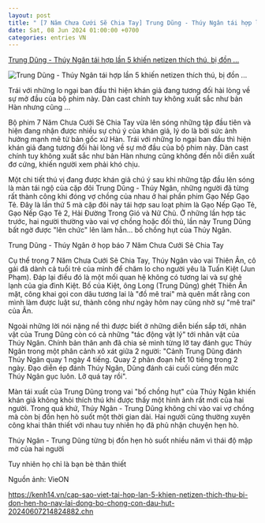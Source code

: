 ```yaml
---
layout: post
title: " [7 Năm Chưa Cưới Sẽ Chia Tay] Trung Dũng - Thúy Ngân tái hợp lần 5 khiến netizen thích thú, bị đồn ..."
date: Sat, 08 Jun 2024 01:00:00 +0700
categories: entries VN
---
```

[Trung Dũng - Thúy Ngân tái hợp lần 5 khiến netizen thích thú, bị đồn ...](https://kenh14.vn/cap-sao-viet-tai-hop-lan-5-khien-netizen-thich-thu-bi-don-hen-ho-nay-lai-dong-bo-chong-con-dau-hut-20240607214824882.chn)

![Trung Dũng - Thúy Ngân tái hợp lần 5 khiến netizen thích thú, bị đồn ...](https://kenh14cdn.com/zoom/600_315/203336854389633024/2024/6/7/photo1717771562776-17177715641581565050676.jpg)

Trái với những lo ngại ban đầu thì hiện khán giả đang tương đối hài lòng về sự mở đầu của bộ phim này. Dàn cast chính tuy không xuất sắc như bản Hàn nhưng cũng ...

Bộ phim 7 Năm Chưa Cưới Sẽ Chia Tay vừa lên sóng những tập đầu tiên và hiện đang nhận được nhiều sự chú ý của khán giả, lý do là bởi sức ảnh hưởng mạnh mẽ từ bản gốc xứ Hàn. Trái với những lo ngại ban đầu thì hiện khán giả đang tương đối hài lòng về sự mở đầu của bộ phim này. Dàn cast chính tuy không xuất sắc như bản Hàn nhưng cũng không đến nỗi diễn xuất đơ cứng, khiến người xem phải khó chịu.

Một chi tiết thú vị đang được khán giả chú ý sau khi những tập đầu lên sóng là màn tái ngộ của cặp đôi Trung Dũng - Thúy Ngân, những người đã từng rất thành công khi đóng vợ chồng của nhau ở hai phần phim Gạo Nếp Gạo Tẻ. Đây là lần thứ 5 mà cặp đôi này tái hợp sau loạt phim là Gạo Nếp Gạo Tẻ, Gạo Nếp Gạo Tẻ 2, Hải Đường Trong Gió và Nữ Chủ. Ở những lần hợp tác trước, hai người thường vào vai vợ chồng hoặc đối thủ, lần này Trung Dũng bất ngờ được "lên chức" lên làm hẳn... bố chồng hụt của Thúy Ngân.

Trung Dũng - Thúy Ngân ở họp báo 7 Năm Chưa Cưới Sẽ Chia Tay

Cụ thể trong 7 Năm Chưa Cưới Sẽ Chia Tay, Thúy Ngân vào vai Thiên Ân, cô gái đã dành cả tuổi trẻ của mình để chăm lo cho người yêu là Tuấn Kiệt (Jun Phạm). Đáp lại điều đó là một mối quan hệ không có tương lai và sự ghẻ lạnh của gia đình Kiệt. Bố của Kiệt, ông Long (Trung Dũng) ghét Thiên Ân mặt, công khai gọi con dâu tương lai là "đồ mê trai" mà quên mất rằng con mình làm được luật sư, thành công như ngày hôm nay cũng nhờ sự "mê trai" của Ân.



Ngoài những lời nói nặng nề thì được biết ở những diễn biến sắp tới, nhân vật của Trung Dũng còn có cả những "tác động vật lý" tới nhân vật của Thúy Ngân. Chính bản thân anh đã chia sẻ mình từng lỡ tay đánh gục Thúy Ngân trong một phân cảnh xô xát giữa 2 người: "Cảnh Trung Dũng đánh Thúy Ngân quay 1 ngày 4 tiếng. Quay 2 phân đoạn hết 10 tiếng trong 2 ngày. Đạo diễn ép đánh Thúy Ngân, Dũng đánh cái cuối cùng đến mức Thúy Ngân gục luôn. Lỡ quá tay rồi".

Màn tái xuất của Trung Dũng trong vai "bố chồng hụt" của Thúy Ngân khiến khán giả không khỏi thích thú khi được thấy một hình ảnh rất mới của hai người. Trong quá khứ, Thúy Ngân - Trung Dũng không chỉ vào vai vợ chồng mà còn bị đồn hẹn hò suốt một thời gian dài. Hai người cũng thường xuyên công khai thân thiết với nhau tuy nhiên họ đã phủ nhận chuyện hẹn hò.

Thúy Ngân - Trung Dũng từng bị đồn hẹn hò suốt nhiều năm vì thái độ mập mờ của hai người

Tuy nhiên họ chỉ là bạn bè thân thiết

Nguồn ảnh: VieON

https://kenh14.vn/cap-sao-viet-tai-hop-lan-5-khien-netizen-thich-thu-bi-don-hen-ho-nay-lai-dong-bo-chong-con-dau-hut-20240607214824882.chn

